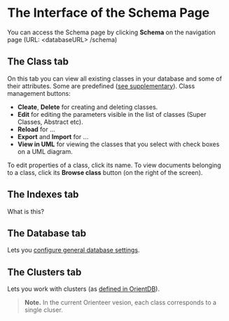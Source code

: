 # The Interface of the Schema Page

You can access the Schema page by clicking **Schema** on the navigation page (URL: &lt;databaseURL&gt; /schema)

## The Class tab

On this tab you can view all existing classes in your database and some of their attributes. Some are predefined ([see supplementary](https://orienteer.gitbooks.io/orienteer/content/supplementary_predefined_classes.html)).
Class management buttons:
* **Cleate**, **Delete**  for creating and deleting classes.
* **Edit**  for editing the parameters visible in the list of classes (Super Classes, Abstract etc).
* **Reload**  for ...
* **Export** and **Import**  for ...
* **View in UML** for viewing the classes that you select with check boxes on a UML diagram.

To edit properties of a class, click its name.
To view documents belonging to a class, click its **Browse class** button (on the right of the screen).

## The Indexes tab

What is this?
## The Database tab

Lets you [configure general database settings](https://orienteer.gitbooks.io/orienteer/content/creating_a_database_and_configuring_its_properties.html).
## The Clusters tab

Lets you work with clusters (as [defined in OrientDB](http://orientdb.com/docs/2.0/orientdb.wiki/Tutorial-Clusters.html)). 
> **Note.** In the current Orienteer vesion, each class corresponds to a single cluser. 
